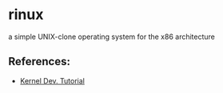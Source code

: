 # rinux
a simple UNIX-clone operating system for the x86 architecture

## References:
* [Kernel Dev. Tutorial](http://www.jamesmolloy.co.uk/tutorial_html)
